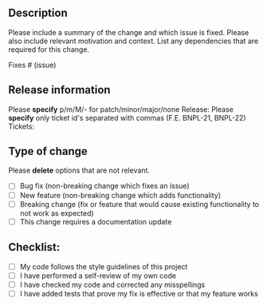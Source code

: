 ## Description

Please include a summary of the change and which issue is fixed. Please also include relevant motivation and context. List any dependencies that are required for this change.

Fixes # (issue)

## Release information

Please **specify** p/m/M/- for patch/minor/major/none
Release:
Please **specify** only ticket id's separated with commas (F.E. BNPL-21, BNPL-22)
Tickets:
## Type of change

Please **delete** options that are not relevant.

- [ ] Bug fix (non-breaking change which fixes an issue)
- [ ] New feature (non-breaking change which adds functionality)
- [ ] Breaking change (fix or feature that would cause existing functionality to not work as expected)
- [ ] This change requires a documentation update

## Checklist:

- [ ] My code follows the style guidelines of this project
- [ ] I have performed a self-review of my own code
- [ ] I have checked my code and corrected any misspellings
- [ ] I have added tests that prove my fix is effective or that my feature works
